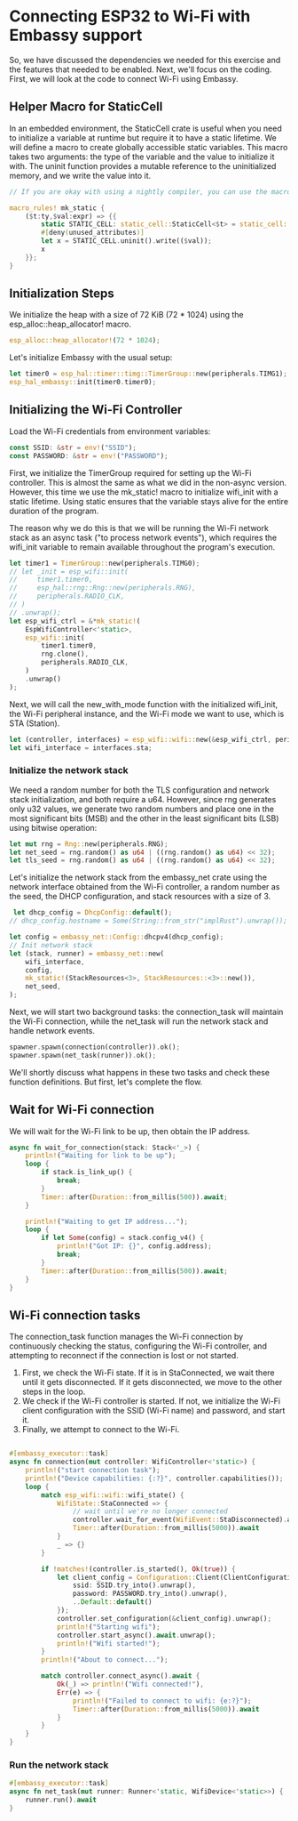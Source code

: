 # Connecting ESP32 to Wi-Fi with Embassy support

So, we have discussed the dependencies we needed for this exercise and the features that needed to be enabled. Next, we'll focus on the coding. First, we will look at the code to connect Wi-Fi using Embassy.

## Helper Macro for StaticCell

In an embedded environment, the StaticCell crate is useful when you need to initialize a variable at runtime but require it to have a static lifetime.  We will define a macro to create globally accessible static variables.  This macro takes two arguments: the type of the variable and the value to initialize it with. The uninit function provides a mutable reference to the uninitialized memory, and we write the value into it.

```rust
// If you are okay with using a nightly compiler, you can use the macro provided by the static_cell crate: https://docs.rs/static_cell/2.1.0/static_cell/macro.make_static.html

macro_rules! mk_static {
    ($t:ty,$val:expr) => {{
        static STATIC_CELL: static_cell::StaticCell<$t> = static_cell::StaticCell::new();
        #[deny(unused_attributes)]
        let x = STATIC_CELL.uninit().write(($val));
        x
    }};
}
```

## Initialization Steps

We initialize the heap with a size of 72 KiB (72 * 1024) using the esp_alloc::heap_allocator! macro.

```rust
esp_alloc::heap_allocator!(72 * 1024);
```

Let's initialize Embassy with the usual setup:
```rust
let timer0 = esp_hal::timer::timg::TimerGroup::new(peripherals.TIMG1);
esp_hal_embassy::init(timer0.timer0);
```



## Initializing the Wi-Fi Controller

Load the Wi-Fi credentials from environment variables:
```rust
const SSID: &str = env!("SSID");
const PASSWORD: &str = env!("PASSWORD");
```

First, we initialize the TimerGroup required for setting up the Wi-Fi controller. This is almost the same as what we did in the non-async version. However, this time we use the mk_static! macro to initialize wifi_init with a static lifetime. Using static ensures that the variable stays alive for the entire duration of the program.

The reason why we do this is that we will be running the Wi-Fi network stack as an async task ("to process network events"), which requires the wifi_init variable to remain available throughout the program's execution. 

```rust
let timer1 = TimerGroup::new(peripherals.TIMG0);
// let _init = esp_wifi::init(
//     timer1.timer0,
//     esp_hal::rng::Rng::new(peripherals.RNG),
//     peripherals.RADIO_CLK,
// )
// .unwrap();
let esp_wifi_ctrl = &*mk_static!(
    EspWifiController<'static>,
    esp_wifi::init(
        timer1.timer0,
        rng.clone(),
        peripherals.RADIO_CLK,
    )
    .unwrap()
);
```

Next, we will call the new_with_mode function with the initialized wifi_init, the Wi-Fi peripheral instance, and the Wi-Fi mode we want to use, which is STA (Station).

```rust
let (controller, interfaces) = esp_wifi::wifi::new(&esp_wifi_ctrl, peripherals.WIFI).unwrap();
let wifi_interface = interfaces.sta;
```

### Initialize the network stack


We need a random number for both the TLS configuration and network stack initialization, and both require a u64. However, since rng generates only u32 values, we generate two random numbers and place one in the most significant bits (MSB) and the other in the least significant bits (LSB) using bitwise operation:

```rust
let mut rng = Rng::new(peripherals.RNG);
let net_seed = rng.random() as u64 | ((rng.random() as u64) << 32);
let tls_seed = rng.random() as u64 | ((rng.random() as u64) << 32);
```

Let's initialize the network stack from the embassy_net crate using the network interface obtained from the Wi-Fi controller, a random number as the seed, the DHCP configuration, and stack resources with a size of 3.

```rust
 let dhcp_config = DhcpConfig::default();
// dhcp_config.hostname = Some(String::from_str("implRust").unwrap());

let config = embassy_net::Config::dhcpv4(dhcp_config);
// Init network stack
let (stack, runner) = embassy_net::new(
    wifi_interface,
    config,
    mk_static!(StackResources<3>, StackResources::<3>::new()),
    net_seed,
);
```

Next, we will start two background tasks: the connection_task will maintain the Wi-Fi connection, while the net_task will run the network stack and handle network events.

```rust
spawner.spawn(connection(controller)).ok();
spawner.spawn(net_task(runner)).ok();
```

We'll shortly discuss what happens in these two tasks and check these function definitions. But first, let's complete the flow.

## Wait for Wi-Fi connection

We will wait for the Wi-Fi link to be up, then obtain the IP address.

```rust
async fn wait_for_connection(stack: Stack<'_>) {
    println!("Waiting for link to be up");
    loop {
        if stack.is_link_up() {
            break;
        }
        Timer::after(Duration::from_millis(500)).await;
    }

    println!("Waiting to get IP address...");
    loop {
        if let Some(config) = stack.config_v4() {
            println!("Got IP: {}", config.address);
            break;
        }
        Timer::after(Duration::from_millis(500)).await;
    }
}
```


## Wi-Fi connection tasks

The connection_task function manages the Wi-Fi connection by continuously checking the status, configuring the Wi-Fi controller, and attempting to reconnect if the connection is lost or not started.

1. First, we check the Wi-Fi state. If it is in StaConnected, we wait there until it gets disconnected. If it gets disconnected, we move to the other steps in the loop.
2. We check if the Wi-Fi controller is started. If not, we initialize the Wi-Fi client configuration with the SSID (Wi-Fi name) and password, and start it.
3. Finally, we attempt to connect to the Wi-Fi.

```rust

#[embassy_executor::task]
async fn connection(mut controller: WifiController<'static>) {
    println!("start connection task");
    println!("Device capabilities: {:?}", controller.capabilities());
    loop {
        match esp_wifi::wifi::wifi_state() {
            WifiState::StaConnected => {
                // wait until we're no longer connected
                controller.wait_for_event(WifiEvent::StaDisconnected).await;
                Timer::after(Duration::from_millis(5000)).await
            }
            _ => {}
        }

        if !matches!(controller.is_started(), Ok(true)) {
            let client_config = Configuration::Client(ClientConfiguration {
                ssid: SSID.try_into().unwrap(),
                password: PASSWORD.try_into().unwrap(),
                ..Default::default()
            });
            controller.set_configuration(&client_config).unwrap();
            println!("Starting wifi");
            controller.start_async().await.unwrap();
            println!("Wifi started!");
        }
        println!("About to connect...");

        match controller.connect_async().await {
            Ok(_) => println!("Wifi connected!"),
            Err(e) => {
                println!("Failed to connect to wifi: {e:?}");
                Timer::after(Duration::from_millis(5000)).await
            }
        }
    }
}
```

### Run the network stack 

```rust
#[embassy_executor::task]
async fn net_task(mut runner: Runner<'static, WifiDevice<'static>>) {
    runner.run().await
}
```
